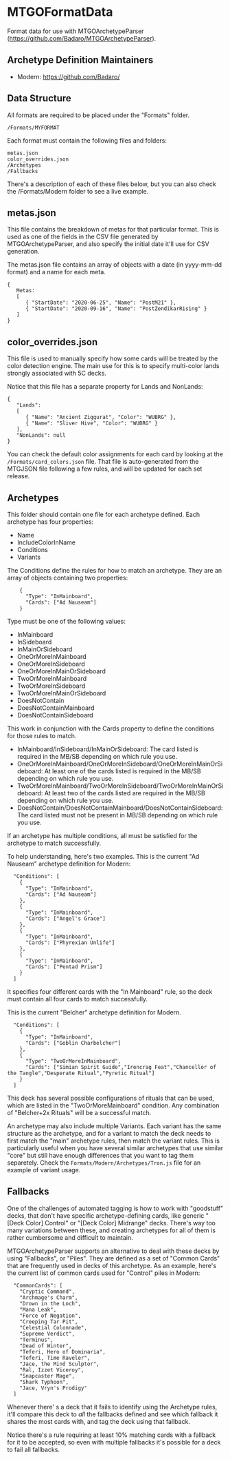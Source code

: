 
# MTGOFormatData
Format data for use with MTGOArchetypeParser (https://github.com/Badaro/MTGOArchetypeParser).

## Archetype Definition Maintainers

* Modern: https://github.com/Badaro/

## Data Structure

All formats are required to be placed under the "Formats" folder.

```/Formats/MYFORMAT```

Each format must contain the following files and folders:

```
metas.json
color_overrides.json
/Archetypes
/Fallbacks
```

There's a description of each of these files below, but you can also check the /Formats/Modern folder to see a live example.

## metas.json

This file contains the breakdown of metas for that particular format. This is used as one of the fields in the CSV file generated by MTGOArchetypeParser, and also specify the initial date it'll use for CSV generation. 

The metas.json file contains an array of objects with a date (in yyyy-mm-dd format) and a name for each meta.

```    
{
   Metas:
   [
      { "StartDate": "2020-06-25", "Name": "PostM21" },
      { "StartDate": "2020-09-16", "Name": "PostZendikarRising" }
   ]
}
```

## color_overrides.json

This file is used to manually specify how some cards will be treated by the color detection engine. The main use for this is to specify multi-color lands strongly associated with 5C decks.

Notice that this file has a separate property for Lands and NonLands:

```    
{
   "Lands":
   [
      { "Name": "Ancient Ziggurat", "Color": "WUBRG" },
      { "Name": "Sliver Hive", "Color": "WUBRG" }
   ],
   "NonLands": null   
}
```

You can check the default color assignments for each card by looking at the ```/Formats/card_colors.json``` file. That file is auto-generated from the MTGJSON file following a few rules, and will be updated for each set release.

## Archetypes

This folder should contain one file for each archetype defined. Each archetype has four properties:

* Name
* IncludeColorInName
* Conditions
* Variants

The Conditions define the rules for how to match an archetype. They are an array of objects containing two properties:

```
    {
      "Type": "InMainboard",
      "Cards": ["Ad Nauseam"]
    }
```

Type must be one of the following values:

* InMainboard
* InSideboard
* InMainOrSideboard
* OneOrMoreInMainboard
* OneOrMoreInSideboard
* OneOrMoreInMainOrSideboard
* TwoOrMoreInMainboard
* TwoOrMoreInSideboard
* TwoOrMoreInMainOrSideboard
* DoesNotContain
* DoesNotContainMainboard
* DoesNotContainSideboard

This work in conjunction with the Cards property to define the conditions for those rules to match.

* InMainboard/InSideboard/InMainOrSideboard: The card listed is required in the MB/SB depending on which rule you use.
* OneOrMoreInMainboard/OneOrMoreInSideboard/OneOrMoreInMainOrSideboard: At least one of the cards listed is required in the MB/SB depending on which rule you use.
* TwoOrMoreInMainboard/TwoOrMoreInSideboard/TwoOrMoreInMainOrSideboard: At least two of the cards listed are required in the MB/SB depending on which rule you use.
* DoesNotContain/DoesNotContainMainboard/DoesNotContainSideboard: The card listed must not be present in MB/SB depending on which rule you use.

If an archetype has multiple conditions, all must be satisfied for the archetype to match successfully. 

To help understanding, here's two examples. This is the current "Ad Nauseam" archetype definition for Modern:

```
  "Conditions": [
    {
      "Type": "InMainboard",
      "Cards": ["Ad Nauseam"]
    },
    {
      "Type": "InMainboard",
      "Cards": ["Angel's Grace"]
    },
    {
      "Type": "InMainboard",
      "Cards": ["Phyrexian Unlife"]
    },
    {
      "Type": "InMainboard",
      "Cards": ["Pentad Prism"]
    }
  ]
```

It specifies four different cards with the "In Mainboard" rule, so the deck must contain all four cards to match successfully.

This is the current "Belcher" archetype definition for Modern.

```
  "Conditions": [
    {
      "Type": "InMainboard",
      "Cards": ["Goblin Charbelcher"]
    },
    {
      "Type": "TwoOrMoreInMainboard",
      "Cards": ["Simian Spirit Guide","Irencrag Feat","Chancellor of the Tangle","Desperate Ritual","Pyretic Ritual"]
    }
  ]
```

This deck has several possible configurations of rituals that can be used, which are listed in the "TwoOrMoreMainboard" condition. Any combination of "Belcher+2x Rituals" will be a successful match.

An archetype may also include multiple Variants. Each variant has the same structure as the archetype, and for a variant to match the deck needs to first match the "main" archetype rules, then match the variant rules. This is particularly useful when you have several similar archetypes that use similar "core" but still have enough differences that you want to tag them separetely. Check the ```Formats/Modern/Archetypes/Tron.js``` file for an example of variant usage.

## Fallbacks

One of the challenges of automated tagging is how to work with "goodstuff" decks, that don't have specific archetype-defining cards, like generic "[Deck Color] Control" or "[Deck Color] Midrange" decks. There's way too many variations between these, and creating archetypes for all of them is rather cumbersome and difficult to maintain.

MTGOArchetypeParser supports an alternative to deal with these decks by using "Fallbacks", or "Piles". They are defined as a set of "Common Cards" that are frequently used in decks of this archetype. As an example, here's the current list of common cards used for "Control" piles in Modern:

```
  "CommonCards": [
    "Cryptic Command",
    "Archmage's Charm",
    "Drown in the Loch",
    "Mana Leak",
    "Force of Negation",
    "Creeping Tar Pit",
    "Celestial Colonnade",
    "Supreme Verdict",
    "Terminus",
    "Dead of Winter",
    "Teferi, Hero of Dominaria",
    "Teferi, Time Raveler",
    "Jace, the Mind Sculptor",
    "Ral, Izzet Viceroy",
    "Snapcaster Mage",
    "Shark Typhoon",
    "Jace, Vryn's Prodigy"
  ]
```

Whenever there' s a deck that it fails to identify using the Archetype rules, it'll compare this deck to *all* the fallbacks defined and see which fallback it shares the most cards with, and tag the deck using that fallback.

Notice there's a rule requiring at least 10% matching cards with a fallback for it to be accepted, so even with multiple fallbacks it's possible for a deck to fail all fallbacks.
